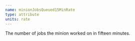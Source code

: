 ```yaml
---
name: minionJobsQueued15MinRate
type: attribute
units: rate
---
```


The number of jobs the minion worked on in fifteen minutes.